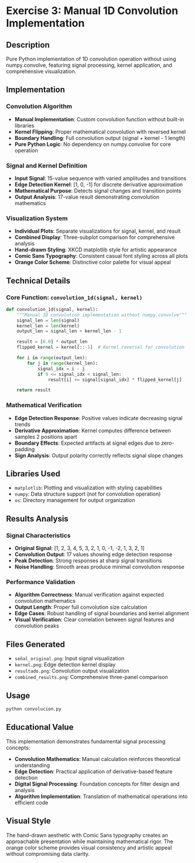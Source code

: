 # Exercise 3: Manual 1D Convolution Implementation

## Description

Pure Python implementation of 1D convolution operation without using numpy.convolve, featuring signal processing, kernel application, and comprehensive visualization.

## Implementation

### Convolution Algorithm

- **Manual Implementation**: Custom convolution function without built-in libraries
- **Kernel Flipping**: Proper mathematical convolution with reversed kernel
- **Boundary Handling**: Full convolution output (signal + kernel - 1 length)
- **Pure Python Logic**: No dependency on numpy.convolve for core operation

### Signal and Kernel Definition

- **Input Signal**: 15-value sequence with varied amplitudes and transitions
- **Edge Detection Kernel**: [1, 0, -1] for discrete derivative approximation
- **Mathematical Purpose**: Detects signal changes and transition points
- **Output Analysis**: 17-value result demonstrating convolution mathematics

### Visualization System

- **Individual Plots**: Separate visualizations for signal, kernel, and result
- **Combined Display**: Three-subplot comparison for comprehensive analysis
- **Hand-drawn Styling**: XKCD matplotlib style for artistic appearance
- **Comic Sans Typography**: Consistent casual font styling across all plots
- **Orange Color Scheme**: Distinctive color palette for visual appeal

## Technical Details

### Core Function: `convolution_1d(signal, kernel)`

```python
def convolution_1d(signal, kernel):
    """Manual 1D convolution implementation without numpy.convolve"""
    signal_len = len(signal)
    kernel_len = len(kernel)
    output_len = signal_len + kernel_len - 1

    result = [0.0] * output_len
    flipped_kernel = kernel[::-1]  # Kernel reversal for convolution

    for i in range(output_len):
        for j in range(kernel_len):
            signal_idx = i - j
            if 0 <= signal_idx < signal_len:
                result[i] += signal[signal_idx] * flipped_kernel[j]

    return result
```

### Mathematical Verification

- **Edge Detection Response**: Positive values indicate decreasing signal trends
- **Derivative Approximation**: Kernel computes difference between samples 2 positions apart
- **Boundary Effects**: Expected artifacts at signal edges due to zero-padding
- **Sign Analysis**: Output polarity correctly reflects signal slope changes

## Libraries Used

- `matplotlib`: Plotting and visualization with styling capabilities
- `numpy`: Data structure support (not for convolution operation)
- `os`: Directory management for output organization

## Results Analysis

### Signal Characteristics

- **Original Signal**: [1, 2, 3, 4, 5, 3, 2, 1, 0, -1, -2, 1, 3, 2, 1]
- **Convolution Output**: 17 values showing edge detection response
- **Peak Detection**: Strong responses at sharp signal transitions
- **Noise Handling**: Smooth areas produce minimal convolution response

### Performance Validation

- **Algorithm Correctness**: Manual verification against expected convolution mathematics
- **Output Length**: Proper full convolution size calculation
- **Edge Cases**: Robust handling of signal boundaries and kernel alignment
- **Visual Verification**: Clear correlation between signal features and convolution peaks

## Files Generated

- `señal_original.png`: Input signal visualization
- `kernel.png`: Edge detection kernel display
- `resultado.png`: Convolution output visualization
- `combined_results.png`: Comprehensive three-panel comparison

## Usage

```bash
python convolucion.py
```

## Educational Value

This implementation demonstrates fundamental signal processing concepts:

- **Convolution Mathematics**: Manual calculation reinforces theoretical understanding
- **Edge Detection**: Practical application of derivative-based feature detection
- **Digital Signal Processing**: Foundation concepts for filter design and analysis
- **Algorithm Implementation**: Translation of mathematical operations into efficient code

## Visual Style

The hand-drawn aesthetic with Comic Sans typography creates an approachable presentation while maintaining mathematical rigor. The orange color scheme provides visual consistency and artistic appeal without compromising data clarity.
